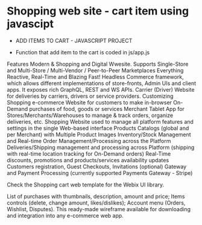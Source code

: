 # Shopping web site - cart item using javascipt

- ADD ITEMS TO CART - JAVASCRIPT PROJECT

- Function that add item to the cart is coded in js/app.js

Features
Modern & Shopping and Digital Wwesite.
Supports Single-Store and Multi-Store / Multi-Vendor / Peer-to-Peer Marketplaces
Everything Reactive, Real-Time and Blazing Fast!
Headless Commerce framework, which allows different implementations of store-fronts, Admin UIs and client apps. It exposes rich GraphQL, REST and WS APIs.
Carrier (Driver) Website for deliveries by carriers, drivers or service providers.
Customizing Shopping e-commerce Website for customers to make in-browser On-Demand purchases of food, goods or services
Merchant Tablet App for Stores/Merchants/Warehouses to manage & track orders, organize deliveries, etc.
Shopping Website used to manage all platform features and settings in the single Web-based interface
Products Catalogs (global and per Merchant) with Multiple Product Images
Inventory/Stock Management and Real-time Order Management/Processing across the Platform
Deliveries/Shipping management and processing across Platform (shipping with real-time location tracking for On-Demand orders)
Real-Time discounts, promotions and products/services availability updates
Customers registration, Guest Checkouts, Invitations (optional)
Gateway and Payment Processing (currently supported Payments Gateway - Stripe)

Check the Shopping cart web template for the Webix UI library.

List of purchases with thumbnails, description, amount and price;
Items controls (delete, change amount, likes/dislikes);
Account menu (Orders, Wishlist, Disputes).
This ready-made wireframe available for downloading and integration into any e-commerce web app.
